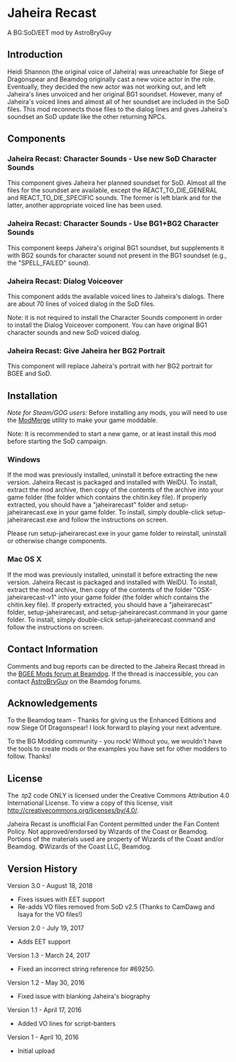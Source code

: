 # Jaheira Recast
A BG:SoD/EET mod by AstroBryGuy


## Introduction

Heidi Shannon (the original voice of Jaheira) was unreachable for Siege of Dragonspear and Beamdog originally cast a new voice actor in the role. Eventually, they decided the new actor was not working out, and left Jaheira's lines unvoiced and her original BG1 soundset. However, many of Jaheira's voiced lines and almost all of her soundset are included in the SoD files. This mod reconnects those files to the dialog lines and gives Jaheira's soundset an SoD update like the other returning NPCs.


## Components

### Jaheira Recast: Character Sounds - Use new SoD Character Sounds

This component gives Jaheira her planned soundset for SoD. Almost all the files for the soundset are available, except the REACT_TO_DIE_GENERAL and REACT_TO_DIE_SPECIFIC sounds. The former is left blank and for the latter, another appropriate voiced line has been used.

### Jaheira Recast: Character Sounds - Use BG1+BG2 Character Sounds

This component keeps Jaheira's original BG1 soundset, but supplements it with BG2 sounds for character sound not present in the BG1 soundset (e.g., the "SPELL_FAILED" sound).

### Jaheira Recast: Dialog Voiceover

This component adds the available voiced lines to Jaheira's dialogs. There are about 70 lines of voiced dialog in the SoD files.

Note: it is not required to install the Character Sounds component in order to install the Dialog Voiceover component. You can have original BG1 character sounds and new SoD voiced dialog.

### Jaheira Recast: Give Jaheira her BG2 Portrait

This component will replace Jaheira's portrait with her BG2 portrait for BGEE and SoD.


## Installation

*Note for Steam/GOG users:* Before installing any mods, you will need to use the [ModMerge](https://forums.beamdog.com/discussion/50441/modmerge-merge-your-steam-gog-zip-based-dlc-into-something-weidu-nearinfinity-dltcep-can-use/p1) utility to make your game moddable.

Note: It is recommended to start a new game, or at least install this mod before starting the SoD campaign.

### Windows 
If the mod was previously installed, uninstall it before extracting the new version. Jaheira Recast is packaged and installed with WeiDU. To install, extract the mod archive, then copy of the contents of the archive into your game folder (the folder which contains the chitin.key file). If properly extracted, you should have a "jaheirarecast" folder and setup-jaheirarecast.exe in your game folder. To install, simply double-click setup-jaheirarecast.exe and follow the instructions on screen. 

Please run setup-jaheirarecast.exe in your game folder to reinstall, uninstall or otherwise change components. 

### Mac OS X 
If the mod was previously installed, uninstall it before extracting the new version. Jaheira Recast is packaged and installed with WeiDU. To install, extract the mod archive, then copy of the contents of the folder "OSX-jaheirarecast-v1" into your game folder (the folder which contains the chitin.key file). If properly extracted, you should have a "jaheirarecast" folder, setup-jaheirarecast, and setup-jaheirarecast.command in your game folder. To install, simply double-click setup-jaheirarecast.command and follow the instructions on screen. 


## Contact Information

Comments and bug reports can be directed to the Jaheira Recast thread in the [BGEE Mods forum at Beamdog](https://forums.beamdog.com/categories/bg%3Aee-mods).  If the thread is inaccessible, you can contact [AstroBryGuy](https://forums.beamdog.com/profile/AstroBryGuy) on the Beamdog forums.


## Acknowledgements 

To the Beamdog team - Thanks for giving us the Enhanced Editions and now Siege Of Dragonspear! I look forward to playing your next adventure.

To the BG Modding community - you rock! Without you, we wouldn't have the tools to create mods or the examples you have set for other modders to follow. Thanks!

## License

The .tp2 code ONLY is licensed under the Creative Commons Attribution 4.0 International License. To view a copy of this license, visit http://creativecommons.org/licenses/by/4.0/.

Jaheira Recast is unofficial Fan Content permitted under the Fan Content Policy. Not approved/endorsed by Wizards of the Coast or Beamdog. Portions of the materials used are property of Wizards of the Coast and/or Beamdog. ©Wizards of the Coast LLC, Beamdog.

## Version History

Version 3.0 - August 18, 2018
* Fixes issues with EET support
* Re-adds VO files removed from SoD v2.5 (Thanks to CamDawg and Isaya for the VO files!)

Version 2.0 - July 19, 2017
* Adds EET support

Version 1.3 - March 24, 2017
* Fixed an incorrect string reference for #69250.

Version 1.2 - May 30, 2016
* Fixed issue with blanking Jaheira's biography

Version 1.1 - April 17, 2016
* Added VO lines for script-banters

Version 1 - April 10, 2016
* Initial upload
